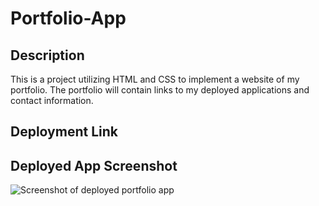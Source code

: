 # Portfolio-App

## Description
This is a project utilizing HTML and CSS to implement a website of my portfolio. The portfolio will contain links to my deployed applications and contact information.

## Deployment Link

## Deployed App Screenshot
![Screenshot of deployed portfolio app](./images/Website%20Screenshot.png)
